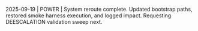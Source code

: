 ﻿2025-09-19 | POWER | System reroute complete. Updated bootstrap paths, restored smoke harness execution, and logged impact. Requesting DEESCALATION validation sweep next.
